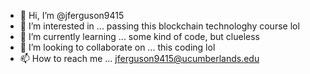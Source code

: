 - 👋 Hi, I’m @jferguson9415
- 👀 I’m interested in ... passing this blockchain technologhy course lol
- 🌱 I’m currently learning ... some kind of code, but clueless
- 💞️ I’m looking to collaborate on ... this coding lol
- 📫 How to reach me ... jferguson9415@ucumberlands.edu

<!---
jferguson9415/jferguson9415 is a ✨ special ✨ repository because its `README.md` (this file) appears on your GitHub profile.
You can click the Preview link to take a look at your changes.
--->
